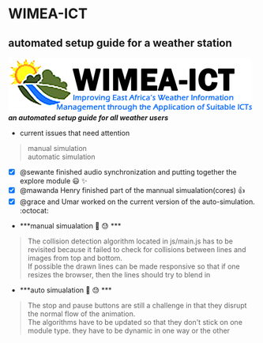 # WIMEA-ICT</br>
## automated setup guide for a weather station</br>
![the_pic logo](images/WIMEA.png)</br>
***an automated setup guide for all weather users***
- current issues that need attention
> manual simulation</br>
> automatic simulation</br>
- [x] @sewante finished audio synchronization and putting together the explore module :smiley: :sparkles:</br>
- [x] @mawanda Henry finished part of the mannual simualation(cores) :+1:</br>
- [x] @grace and Umar worked on the current version of the auto-simulation. :octocat:</br>

- ***manual simualation :grimacing: :sweat: ***
> The collision detection algorithm located in js/main.js has to be revisited because it failed to check for collisions between lines and images from top and bottom.</br>
> If possible the drawn lines can be made responsive so  that if one resizes the browser, then the lines should try to blend in

- ***auto simualation :grimacing: :sweat: ***
> The stop and pause buttons are still a challenge in that they disrupt the normal flow of the animation.</br>
> The algorithms have to be updated so that they don't stick on one module type. they have to be dynamic in one way or the other
